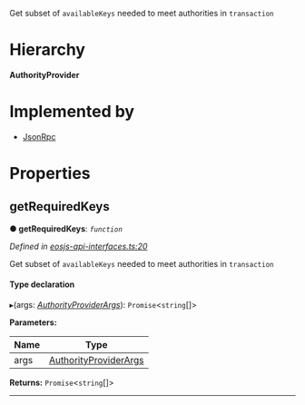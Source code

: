 

Get subset of `availableKeys` needed to meet authorities in `transaction`

# Hierarchy

**AuthorityProvider**

# Implemented by

* [JsonRpc](../classes/json_rpc.jsonrpc.md)

# Properties

<a id="getrequiredkeys"></a>

##  getRequiredKeys

**● getRequiredKeys**: *`function`*

*Defined in [eosjs-api-interfaces.ts:20](https://github.com/EOSIO/eosjs/blob/b4493a9/src/eosjs-api-interfaces.ts#L20)*

Get subset of `availableKeys` needed to meet authorities in `transaction`

#### Type declaration
▸(args: *[AuthorityProviderArgs](api_interfaces.authorityproviderargs.md)*): `Promise`<`string`[]>

**Parameters:**

| Name | Type |
| ------ | ------ |
| args | [AuthorityProviderArgs](api_interfaces.authorityproviderargs.md) |

**Returns:** `Promise`<`string`[]>

___

